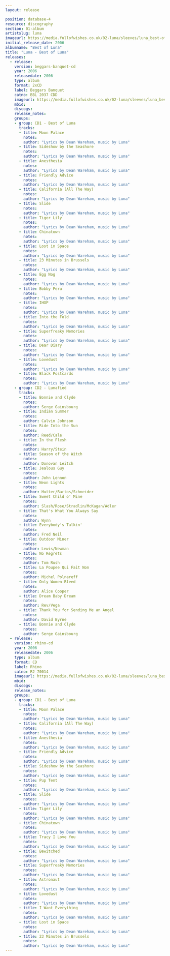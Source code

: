 ```yaml
---
layout: release

position: database-4
resource: discography
section: 01-album
artistslug: luna
imageurl: https://media.fullofwishes.co.uk/02-luna/sleeves/luna_best-of.jpg
initial_release_date: 2006
albumname: "Best of Luna"
title: "Luna - Best of Luna"
releases:
  - release:
    version: beggars-banquet-cd
    year: 2006
    releasedate: 2006
    type: album
    format: 2xCD
    label: Beggars Banquet
    catno: BBL 2037 CDD
    imageurl: https://media.fullofwishes.co.uk/02-luna/sleeves/luna_best-of.jpg
    mbid:
    discogs:
    release_notes:
    groups:
    - group: CD1 - Best of Luna
      tracks:
      - title: Moon Palace
        notes:
        author: "Lyrics by Dean Wareham, music by Luna"
      - title: Sideshow by the Seashore
        notes:
        author: "Lyrics by Dean Wareham, music by Luna"
      - title: Anesthesia
        notes:
        author: "Lyrics by Dean Wareham, music by Luna"
      - title: Friendly Advice
        notes:
        author: "Lyrics by Dean Wareham, music by Luna"
      - title: California (All The Way)
        notes:
        author: "Lyrics by Dean Wareham, music by Luna"
      - title: Slide
        notes:
        author: "Lyrics by Dean Wareham, music by Luna"
      - title: Tiger Lily
        notes:
        author: "Lyrics by Dean Wareham, music by Luna"
      - title: Chinatown
        notes:
        author: "Lyrics by Dean Wareham, music by Luna"
      - title: Lost in Space
        notes:
        author: "Lyrics by Dean Wareham, music by Luna"
      - title: 23 Minutes in Brussels
        notes:
        author: "Lyrics by Dean Wareham, music by Luna"
      - title: Egg Nog
        notes:
        author: "Lyrics by Dean Wareham, music by Luna"
      - title: Bobby Peru
        notes:
        author: "Lyrics by Dean Wareham, music by Luna"
      - title: IHOP
        notes:
        author: "Lyrics by Dean Wareham, music by Luna"
      - title: Into the Fold
        notes:
        author: "Lyrics by Dean Wareham, music by Luna"
      - title: Superfreaky Memories
        notes:
        author: "Lyrics by Dean Wareham, music by Luna"
      - title: Dear Diary
        notes:
        author: "Lyrics by Dean Wareham, music by Luna"
      - title: Lovedust
        notes:
        author: "Lyrics by Dean Wareham, music by Luna"
      - title: Black Postcards
        notes:
        author: "Lyrics by Dean Wareham, music by Luna"
    - group: CD2 - Lunafied
      tracks:
      - title: Bonnie and Clyde
        notes:
        author: Serge Gainsbourg
      - title: Indian Summer
        notes:
        author: Calvin Johnson
      - title: Ride Into the Sun
        notes:
        author: Reed/Cale
      - title: In the Flesh
        notes:
        author: Harry/Stein
      - title: Season of the Witch
        notes:
        author: Donovan Leitch
      - title: Jealous Guy
        notes:
        author: John Lennon
      - title: Neon Lights
        notes:
        author: Hutter/Bartos/Schneider
      - title: Sweet Child o' Mine
        notes:
        author: Slash/Rose/Stradlin/McKagan/Adler
      - title: That's What You Always Say
        notes:
        author: Wynn
      - title: Everybody's Talkin'
        notes:
        author: Fred Neil
      - title: Outdoor Miner
        notes:
        author: Lewis/Newman
      - title: No Regrets
        notes:
        author: Tom Rush
      - title: La Poupee Qui Fait Non
        notes:
        author: Michel Polnareff
      - title: Only Women Bleed
        notes:
        author: Alice Cooper
      - title: Dream Baby Dream
        notes:
        author: Rev/Vega
      - title: Thank You for Sending Me an Angel
        notes:
        author: David Byrne
      - title: Bonnie and Clyde
        notes:
        author: Serge Gainsbourg
  - release:
    version: rhino-cd
    year: 2006
    releasedate: 2006
    type: album
    format: CD
    label: Rhino
    catno: R2 70014
    imageurl: https://media.fullofwishes.co.uk/02-luna/sleeves/luna_best-of.jpg
    mbid:
    discogs:
    release_notes:
    groups:
    - group: CD1 - Best of Luna
      tracks:
      - title: Moon Palace
        notes:
        author: "Lyrics by Dean Wareham, music by Luna"
      - title: California (All The Way)
        notes:
        author: "Lyrics by Dean Wareham, music by Luna"
      - title: Anesthesia
        notes:
        author: "Lyrics by Dean Wareham, music by Luna"
      - title: Friendly Advice
        notes:
        author: "Lyrics by Dean Wareham, music by Luna"
      - title: Sideshow by the Seashore
        notes:
        author: "Lyrics by Dean Wareham, music by Luna"
      - title: Pup Tent
        notes:
        author: "Lyrics by Dean Wareham, music by Luna"
      - title: Slide
        notes:
        author: "Lyrics by Dean Wareham, music by Luna"
      - title: Tiger Lily
        notes:
        author: "Lyrics by Dean Wareham, music by Luna"
      - title: Chinatown
        notes:
        author: "Lyrics by Dean Wareham, music by Luna"
      - title: Tracy I Love You
        notes:
        author: "Lyrics by Dean Wareham, music by Luna"
      - title: Bewitched
        notes:
        author: "Lyrics by Dean Wareham, music by Luna"
      - title: Superfreaky Memories
        notes:
        author: "Lyrics by Dean Wareham, music by Luna"
      - title: Astronaut
        notes:
        author: "Lyrics by Dean Wareham, music by Luna"
      - title: Lovedust
        notes:
        author: "Lyrics by Dean Wareham, music by Luna"
      - title: I Want Everything
        notes:
        author: "Lyrics by Dean Wareham, music by Luna"
      - title: Lost in Space
        notes:
        author: "Lyrics by Dean Wareham, music by Luna"
      - title: 23 Minutes in Brussels
        notes:
        author: "Lyrics by Dean Wareham, music by Luna"
---
```

